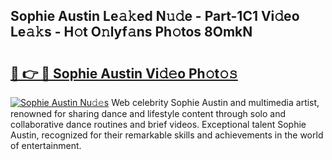 ## Sophie Austin Le𝚊𝚔ed N𝚞𝚍e - Part-1C1 Vi𝚍eo Le𝚊𝚔s - H𝚘t O𝚗lyf𝚊ns Ph𝚘tos 8OmkN

# <h2><a href="http://hf05fvz.feru.top/?c=Sophie+Austin">🔗 👉 🔴 Sophie Austin Vi𝚍𝚎o Ph𝚘t𝚘𝚜</a></h2>

[![Sophie Austin Nu𝚍𝚎s](https://i.imgur.com/0TWrTi3.gif)](http://hf05fvz.feru.top/?c=Sophie+Austin)
Web celebrity Sophie Austin and multimedia artist, renowned for sharing dance and lifestyle content through solo and collaborative dance routines and brief videos. Exceptional talent Sophie Austin, recognized for their remarkable skills and achievements in the world of entertainment. 
